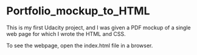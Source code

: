# Portfolio_mockup_to_HTML

This is my first Udacity project, and I was given a PDF mockup of a single web page for which I wrote the HTML and CSS. 

To see the webpage, open the index.html file in a browser.

